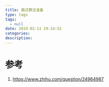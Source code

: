 ```yaml
---
title: 面试算法准备
type: tags
tags:
  - null
date: 2019-02-11 19:14:52
categories:
description:
---
```


# 参考 #
1. https://www.zhihu.com/question/24964987
